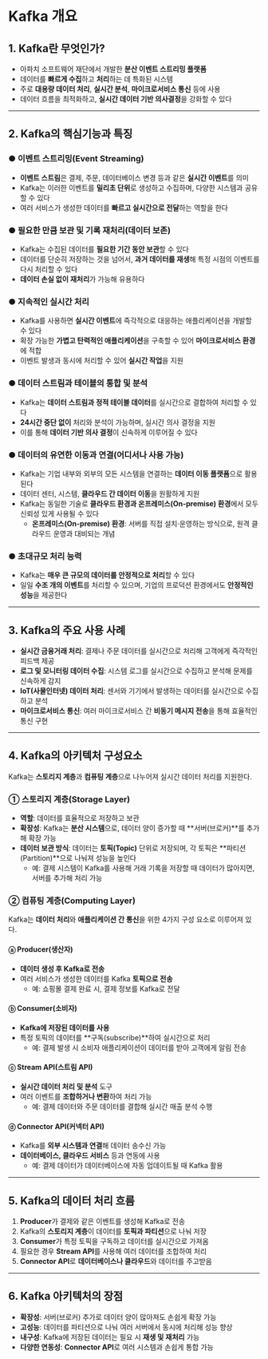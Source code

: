 # Kafka 개요

## 1. Kafka란 무엇인가?
- 아파치 소프트웨어 재단에서 개발한 **분산 이벤트 스트리밍 플랫폼**  
- 데이터를 **빠르게 수집**하고 **처리**하는 데 특화된 시스템  
- 주로 **대용량 데이터 처리**, **실시간 분석**, **마이크로서비스 통신** 등에 사용  
- 데이터 흐름을 최적화하고, **실시간 데이터 기반 의사결정**을 강화할 수 있다  

---

## 2. Kafka의 핵심기능과 특징

### ● 이벤트 스트리밍(Event Streaming)
- **이벤트 스트림**은 결제, 주문, 데이터베이스 변경 등과 같은 **실시간 이벤트**를 의미  
- Kafka는 이러한 이벤트를 **밀리초 단위**로 생성하고 수집하며, 다양한 시스템과 공유할 수 있다  
- 여러 서비스가 생성한 데이터를 **빠르고 실시간으로 전달**하는 역할을 한다  

### ● 필요한 만큼 보관 및 기록 재처리(데이터 보존)
- Kafka는 수집된 데이터를 **필요한 기간 동안 보관**할 수 있다  
- 데이터를 단순히 저장하는 것을 넘어서, **과거 데이터를 재생**해 특정 시점의 이벤트를 다시 처리할 수 있다  
- **데이터 손실 없이 재처리**가 가능해 유용하다  

### ● 지속적인 실시간 처리
- Kafka를 사용하면 **실시간 이벤트**에 즉각적으로 대응하는 애플리케이션을 개발할 수 있다  
- 확장 가능한 **가볍고 탄력적인 애플리케이션**을 구축할 수 있어 **마이크로서비스 환경**에 적합  
- 이벤트 발생과 동시에 처리할 수 있어 **실시간 작업**을 지원  

### ● 데이터 스트림과 테이블의 통합 및 분석
- Kafka는 **데이터 스트림과 정적 테이블 데이터**를 실시간으로 결합하여 처리할 수 있다  
- **24시간 중단 없이** 처리와 분석이 가능하며, 실시간 의사 결정을 지원  
- 이를 통해 **데이터 기반 의사 결정**이 신속하게 이루어질 수 있다  

### ● 데이터의 유연한 이동과 연결(어디서나 사용 가능)
- Kafka는 기업 내부와 외부의 모든 시스템을 연결하는 **데이터 이동 플랫폼**으로 활용된다  
- 데이터 센터, 시스템, **클라우드 간 데이터 이동**을 원활하게 지원  
- Kafka는 동일한 기술로 **클라우드 환경과 온프레미스(On-premise) 환경**에서 모두 신뢰성 있게 사용될 수 있다  
  - **온프레미스(On-premise) 환경**: 서버를 직접 설치·운영하는 방식으로, 원격 클라우드 운영과 대비되는 개념  

### ● 초대규모 처리 능력
- Kafka는 **매우 큰 규모의 데이터를 안정적으로 처리**할 수 있다  
- 일일 **수조 개의 이벤트**를 처리할 수 있으며, 기업의 프로덕션 환경에서도 **안정적인 성능**을 제공한다  

---

## 3. Kafka의 주요 사용 사례
- **실시간 금융거래 처리**: 결제나 주문 데이터를 실시간으로 처리해 고객에게 즉각적인 피드백 제공  
- **로그 및 모니터링 데이터 수집**: 시스템 로그를 실시간으로 수집하고 분석해 문제를 신속하게 감지  
- **IoT(사물인터넷) 데이터 처리**: 센서와 기기에서 발생하는 데이터를 실시간으로 수집하고 분석  
- **마이크로서비스 통신**: 여러 마이크로서비스 간 **비동기 메시지 전송**을 통해 효율적인 통신 구현  

---

## 4. Kafka의 아키텍처 구성요소
Kafka는 **스토리지 계층**과 **컴퓨팅 계층**으로 나누어져 실시간 데이터 처리를 지원한다.

### ① 스토리지 계층(Storage Layer)
- **역할**: 데이터를 효율적으로 저장하고 보관  
- **확장성**: Kafka는 **분산 시스템**으로, 데이터 양이 증가할 때 **서버(브로커)**를 추가해 확장 가능  
- **데이터 보관 방식**: 데이터는 **토픽(Topic)** 단위로 저장되며, 각 토픽은 **파티션(Partition)**으로 나눠져 성능을 높인다  
  - 예: 결제 시스템이 Kafka를 사용해 거래 기록을 저장할 때 데이터가 많아지면, 서버를 추가해 처리 가능  

### ② 컴퓨팅 계층(Computing Layer)
Kafka는 **데이터 처리**와 **애플리케이션 간 통신**을 위한 4가지 구성 요소로 이루어져 있다.  

#### ⓐ Producer(생산자)
- **데이터 생성 후 Kafka로 전송**  
- 여러 서비스가 생성한 데이터를 Kafka **토픽으로 전송**  
  - 예: 쇼핑몰 결제 완료 시, 결제 정보를 Kafka로 전달  

#### ⓑ Consumer(소비자)
- **Kafka에 저장된 데이터를 사용**  
- 특정 토픽의 데이터를 **구독(subscribe)**하여 실시간으로 처리  
  - 예: 결제 발생 시 소비자 애플리케이션이 데이터를 받아 고객에게 알림 전송  

#### ⓒ Stream API(스트림 API)
- **실시간 데이터 처리 및 분석** 도구  
- 여러 이벤트를 **조합하거나 변환**하여 처리 가능  
  - 예: 결제 데이터와 주문 데이터를 결합해 실시간 매출 분석 수행  

#### ⓓ Connector API(커넥터 API)
- Kafka를 **외부 시스템과 연결**해 데이터 송수신 가능  
- **데이터베이스, 클라우드 서비스** 등과 연동에 사용  
  - 예: 결제 데이터가 데이터베이스에 자동 업데이트될 때 Kafka 활용  

---

## 5. Kafka의 데이터 처리 흐름
1. **Producer**가 결제와 같은 이벤트를 생성해 Kafka로 전송  
2. Kafka의 **스토리지 계층**이 데이터를 **토픽과 파티션**으로 나눠 저장  
3. **Consumer**가 특정 토픽을 구독하고 데이터를 실시간으로 가져옴  
4. 필요한 경우 **Stream API**를 사용해 여러 데이터를 조합하여 처리  
5. **Connector API**로 **데이터베이스나 클라우드**와 데이터를 주고받음  

---

## 6. Kafka 아키텍처의 장점
- **확장성**: 서버(브로커) 추가로 데이터 양이 많아져도 손쉽게 확장 가능  
- **고성능**: 데이터를 파티션으로 나눠 여러 서버에서 동시에 처리해 성능 향상  
- **내구성**: Kafka에 저장된 데이터는 필요 시 **재생 및 재처리** 가능  
- **다양한 연동성**: **Connector API**로 여러 시스템과 손쉽게 통합 가능  
